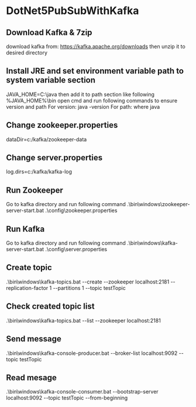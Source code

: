 # DotNet5PubSubWithKafka
## Download Kafka & 7zip
download kafka from: https://kafka.apache.org/downloads
then unzip it to desired directory

## Install JRE and set environment variable path to system variable section
JAVA_HOME=C:\java
then add it to path section like following
%JAVA_HOME%\bin 
open cmd and run following commands to ensure version and path
For version: java -version
For path: where java

## Change zookeeper.properties
dataDir=c:/kafka/zookeeper-data

## Change server.properties 
log.dirs=c:/kafka/kafka-log

## Run Zookeeper
Go to kafka directory and run following command 
.\bin\windows\zookeeper-server-start.bat .\config\zookeeper.properties

## Run Kafka
Go to kafka directory and run following command
.\bin\windows\kafka-server-start.bat .\config\server.properties

## Create topic
.\bin\windows\kafka-topics.bat --create --zookeeper localhost:2181 --replication-factor 1 --partitions 1 --topic testTopic

## Check created topic list
.\bin\windows\kafka-topics.bat --list --zookeeper localhost:2181

## Send message
.\bin\windows\kafka-console-producer.bat --broker-list localhost:9092 --topic testTopic

## Read mesage 
.\bin\windows\kafka-console-consumer.bat --bootstrap-server localhost:9092 --topic testTopic --from-beginning





